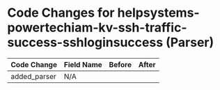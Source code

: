 # Code Changes for helpsystems-powertechiam-kv-ssh-traffic-success-sshloginsuccess (Parser)

| Code Change | Field Name | Before | After |
|-------------|------------|--------|-------|
| added_parser | N/A |  |  |